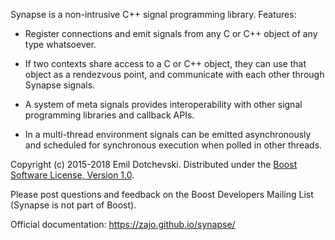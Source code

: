 Synapse is a non-intrusive C++ signal programming library. Features:

* Register connections and emit signals from any C or C++ object of any type whatsoever.

* If two contexts share access to a C or C++ object, they can use that object as a rendezvous point, and communicate with each other through Synapse signals.

* A system of meta signals provides interoperability with other signal programming libraries and callback APIs.

* In a multi-thread environment signals can be emitted asynchronously and scheduled for synchronous execution when polled in other threads.

Copyright (c) 2015-2018 Emil Dotchevski. Distributed under the [Boost Software License, Version 1.0](http://www.boost.org/LICENSE_1_0.txt).

Please post questions and feedback on the Boost Developers Mailing List (Synapse is not part of Boost).

Official documentation: https://zajo.github.io/synapse/
